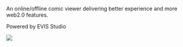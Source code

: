 An online/offline comic viewer delivering better experience and more web2.0 features.

Powered by EVIS Studio

[![](http://evis.me/evisme/images/evis_logo_120x60.png)](http://evis.me/)